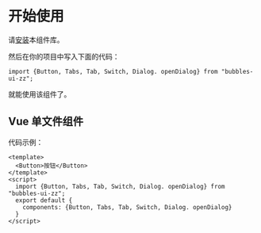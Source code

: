 # 开始使用

请[安装](#/doc/install)本组件库。

然后在你的项目中写入下面的代码：
```
import {Button, Tabs, Tab, Switch, Dialog. openDialog} from "bubbles-ui-zz";
```
就能使用该组件了。

## Vue 单文件组件
代码示例：
```
<template>
  <Button>按钮</Button>
</template>
<script>
  import {Button, Tabs, Tab, Switch, Dialog. openDialog} from "bubbles-ui-zz";
  export default {
    components: {Button, Tabs, Tab, Switch, Dialog. openDialog}
  }
</script>
```